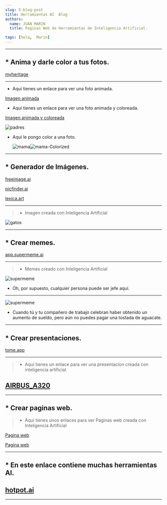```yaml
---
slug: 5-blog-post
title: Herramientas AI  Blog
authors:
  name: JUAN MARIN
  title: Paginas Web de Herramientas de Inteligencia Artificial.

tags: [hola,  Marin]
---
```


---
## * Anima y darle color a tus fotos.

[myheritage](https://www.myheritage.es)

---

 * Aqui tienes un enlace para ver una foto animada.
 

[Imagen animada](./imagenes/juan-marin.mp4 )


* Aqui tienes un enlace para ver una foto animada y coloreada.

[Imagen animada y coloreada](./imagenes/PADRES1-2-Animated.mp4)

![padres](./imagenes/padres-colorized.png "Antonia y Juan")

* Aqui  le pongo color a  una foto.
 

  ![mama](./imagenes/mama.jpg)![mama-Colorized](./imagenes/mama-Colorized.jpg)  
 
 ---


 
## * Generador de Imágenes.

[freeimage.ai](https://freeimage.ai/)


[picfinder.ai](https://picfinder.ai/)

[lexica.art](https://lexica.art/)

---

> * Imagen  creada con Inteligencia Artificial

  ![gatos](./imagenes/gatos.jpg) 

---


## * Crear memes. 

[app.supermeme.ai](https://app.supermeme.ai/)

---

> * Memes  creado con Inteligencia Artificial

![supermeme](./imagenes/supermeme.gif)  

* Oh, por supuesto, cualquier persona puede ser jefe aqui.
---

![supermeme](./imagenes/supermeme1.png)  

* Cuando tú y tu compañero de trabajo celebran haber obtenido un aumento de sueldo, pero aún no puedes pagar una tostada de aguacate.

---

## * Crear presentaciones.

[tome.app](https://tome.app/)

---

>* Aqui tienes un enlace para ver una presentacion creada con inteligencia artificial. 

[AIRBUS_A320](https://tome.app/juan-b71/la-linea-de-produccion-del-a320-airbus-un-vuelo-hacia-el-futuro-cljkr2lwa0in5oc3cg42ilhh0?page=cljkr2ly30in7oc3cvin7f3ea)
---

---
## * Crear paginas web.
 
> * Aqui tienes unos enlaces para ver Paginas web  creada con Inteligencia Artificial

[Pagina web](https://www.mixo.io/site/skate-pro-uza6c)

[Pagina web](https://10web-site.ai/56/arriving-whale/)

---

## * En este enlace contiene muchas herramientas AI. 

[hotpot.ai](https://hotpot.ai/)
---

---